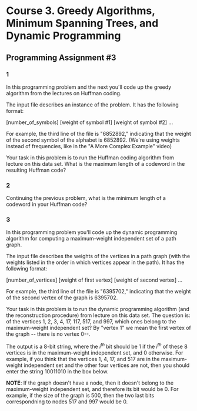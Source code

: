 # Course 3. Greedy Algorithms, Minimum Spanning Trees, and Dynamic Programming

## Programming Assignment #3

### 1

In this programming problem and the next you'll code up the greedy algorithm from the lectures on Huffman coding.

 The input file describes an instance of the problem. It has the following format:

 \[number_of_symbols\]
 \[weight of symbol #1\]
 \[weight of symbol #2\]
 ...

 For example, the third line of the file is "6852892," indicating that the weight of the second symbol of the alphabet is 6852892. (We're using weights instead of frequencies, like in the "A More Complex Example" video)

 Your task in this problem is to run the Huffman coding algorithm from lecture on this data set. What is the maximum length of a codeword in the resulting Huffman code?

### 2

Continuing the previous problem, what is the minimum length of a codeword in your Huffman code?

### 3

In this programming problem you'll code up the dynamic programming algorithm for computing a maximum-weight independent set of a path graph.

 The input file describes the weights of the vertices in a path graph (with the weights listed in the order in which vertices appear in the path). It has the following format:

 \[number_of_vertices\]
 \[weight of first vertex\]
 \[weight of second vertex\]
 ...

 For example, the third line of the file is "6395702," indicating that the weight of the second vertex of the graph is 6395702.

 Your task in this problem is to run the dynamic programming algorithm (and the reconstruction procedure) from lecture on this data set. The question is: of the vertices 1, 2, 3, 4, 17, 117, 517, and 997, which ones belong to the maximum-weight independent set? By "vertex 1" we mean the first vertex of the graph -- there is no vertex 0--.

 The output is a 8-bit string, where the _i<sup>th</sup>_ bit should be 1 if the _i<sup>th</sup>_ of these 8 vertices is in the maximum-weight independent set, and 0 otherwise. For example, if you think that the vertices 1, 4, 17, and 517 are in the maximum-weight independent set and the other four vertices are not, then you should enter the string 10011010 in the box below.

 **NOTE**: If the graph doesn't have a node, then it doesn't belong to the maximum-weight independent set, and therefore its bit would be 0. For example, if the size of the graph is 500, then the two last bits correspondning to nodes 517 and 997 would be 0.

